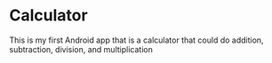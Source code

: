 # Calculator
This is my first Android app that is a calculator that could do addition, subtraction, division, and multiplication 
